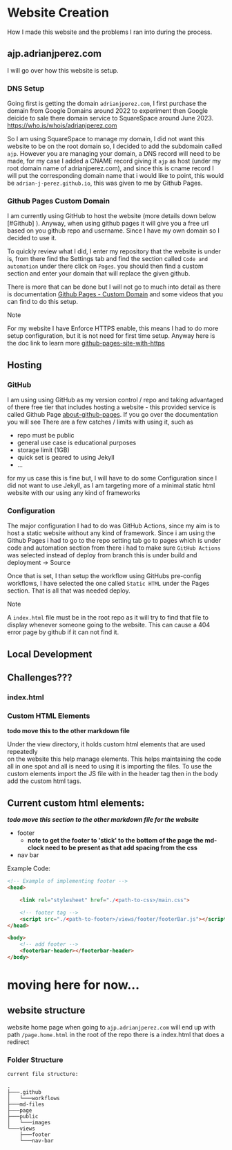 # Website Creation
How I made this website and the problems I ran into during the process.

## ajp.adrianjperez.com
I will go over how this website is setup.

### DNS Setup
Going first is getting the domain `adrianjperez.com`, I first purchase the domain from Google Domains around 2022 to experiment then Google deicide to sale there domain service to SquareSpace around June 2023. https://who.is/whois/adrianjperez.com

So I am using SquareSpace to manage my domain, I did not want this website to be on the root domain so, I decided to add the subdomain called `ajp`. However you are managing your domain, a DNS record will need to be made, for my case I added a CNAME record giving it `ajp` as host (under my root domain name of adrianjperez.com), and since this is cname record I will put the corresponding domain name that i would like to point, this would be `adrian-j-perez.github.io`, this was given to me by Github Pages.

### Github Pages Custom Domain
I am currently using GitHub to host the website (more details down below [#Github] ). Anyway, when using github pages it will give you a free url based on you github repo and username. Since I have my own domain so I decided to use it.

To quickly review what I did, I enter my repository that the website is under is, from there find the Settings tab and find the section called `Code and automation` under there click on `Pages`. you should then find a custom section and enter your domain that will replace the given github.

There is more that can be done but I will not go to much into detail as there is documentation 
[Github Pages - Custom Domain](https://docs.github.com/en/pages/configuring-a-custom-domain-for-your-github-pages-site) and some videos that you can find to do this setup.


>[!NOTE]
> For my website I have Enforce HTTPS enable, this means I had to do more setup configuration, but it is not need for first time setup. Anyway here is the doc link to learn more [github-pages-site-with-https](https://docs.github.com/en/pages/getting-started-with-github-pages/securing-your-github-pages-site-with-https) 


## Hosting

### GitHub
I am using using GitHub as my version control / repo and taking advantaged of there free tier that includes hosting a website - this provided service is called Github Page [about-github-pages](https://docs.github.com/en/pages/getting-started-with-github-pages/about-github-pages). If you go over the documentation you will see There are a few catches / limits with using it, such as
- repo must be public
- general use case is educational purposes
- storage limit (1GB)
- quick set is geared to using Jekyll
- ...

for my us case this is fine but, I will have to do some Configuration since I did not want to use Jekyll, as I am targeting more of a minimal static html website with our using any kind of frameworks

### Configuration
The major configuration I had to do was GitHub Actions, since my aim is to host a static website without any kind of framework. Since i am using the Github Pages i had to go to the repo setting tab go to pages which is under code and automation section from there i had to make sure `GitHub Actions` was selected instead of deploy from branch this is under build and deployment -> Source

Once that is set, I than setup the workflow using GitHubs pre-config workflows, I have selected the one called `Static HTML` under the Pages section. That is all that was needed deploy.
>[!NOTE]
> A `index.html` file must be in the root repo as it will try to find that file to display whenever someone going to the website. This can cause a 404 error page by github if it can not find it. 


## Local Development


## Challenges???  

### index.html 





### Custom HTML Elements
**todo move this to the other markdown file** 
 
Under the view directory, it holds custom html elements that are used repeatedly  
on the website this help manage elements. This helps maintaining the code all in one spot and all is need to using it is importing the files.
To use the custom elements import the JS file with in the header tag then in the body add the custom html tags. 

## Current custom html elements:

***todo move this section to the other markdown file for the website***

- footer
  - **note to get the footer to 'stick' to the bottom of the page the md-clock need to be present as that add spacing from the css**
- nav bar

Example Code:

```html 
<!-- Example of implementing footer -->
<head>

    <link rel="stylesheet" href="./<path-to-css>/main.css">

    <!-- footer tag -->
    <script src="./<path-to-footer>/views/footer/footerBar.js"></script>
</head>

<body>
    <!-- add footer -->
    <footerbar-header></footerbar-header>
</body>

```


# moving here for now...
 
## website structure 

website home page when going to `ajp.adrianjperez.com` will end up with path `/page.home.html`
in the root of the repo there is a index.html that does a redirect 

### Folder Structure 
``` 
current file structure: 

.
├───.github
│   └───workflows
├───md-files
├───page
├───public
│   └───images
└───views
    ├───footer
    └───nav-bar

```
